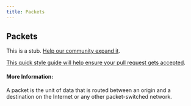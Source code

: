 ```yaml
---
title: Packets
---
```


## Packets

This is a stub. [Help our community expand it](https://github.com/freeCodeCamp/guide-articles/tree/master/articles/Networks/Packets/index.md).

[This quick style guide will help ensure your pull request gets accepted](https://github.com/freeCodeCamp/guide-articles/blob/master/README.md).

<!-- The article goes here, in GitHub-flavored Markdown. Feel free to add YouTube videos, images, and CodePen/JSBin embeds  -->

#### More Information:
<!-- Please add any articles you think might be helpful to read before writing the article -->


A packet is the unit of data that is routed between an origin and a destination on the Internet or any other packet-switched network.
